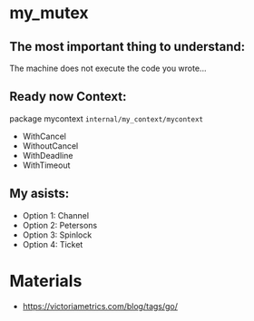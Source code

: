# my_mutex

## The most important thing to understand:
The machine does not execute the code you wrote...


## Ready now Context:
package mycontext `internal/my_context/mycontext`
- WithCancel
- WithoutCancel
- WithDeadline
- WithTimeout

## My asists:
- Option 1: Channel
- Option 2: Petersons
- Option 3: Spinlock
- Option 4: Ticket





# Materials
- https://victoriametrics.com/blog/tags/go/